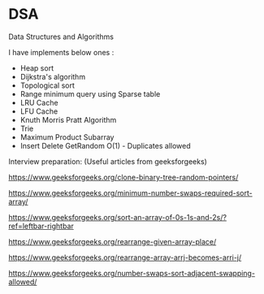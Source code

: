 # DSA
Data Structures and Algorithms 

I have implements below ones :

- Heap sort
- Dijkstra's algorithm
- Topological sort
- Range minimum query using Sparse table
- LRU Cache
- LFU Cache
- Knuth Morris Pratt Algorithm
- Trie
- Maximum Product Subarray
- Insert Delete GetRandom O(1) - Duplicates allowed




Interview preparation: (Useful articles from geeksforgeeks)

https://www.geeksforgeeks.org/clone-binary-tree-random-pointers/

https://www.geeksforgeeks.org/minimum-number-swaps-required-sort-array/

https://www.geeksforgeeks.org/sort-an-array-of-0s-1s-and-2s/?ref=leftbar-rightbar

https://www.geeksforgeeks.org/rearrange-given-array-place/

https://www.geeksforgeeks.org/rearrange-array-arrj-becomes-arri-j/

https://www.geeksforgeeks.org/number-swaps-sort-adjacent-swapping-allowed/
